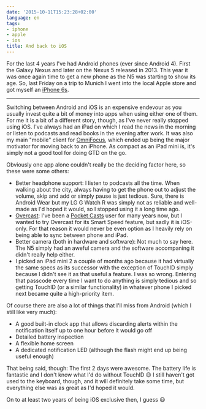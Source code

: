```yaml
---
date: '2015-10-11T15:23:28+02:00'
language: en
tags:
- iphone
- apple
- ios
title: And back to iOS
---
```



For the last 4 years I've had Android phones (ever since Android 4). First the
Galaxy Nexus and later on the Nexus 5 released in 2013. This year it was once
again time to get a new phone as the N5 was starting to show its age. So, last
Friday on a trip to Munich I went into the local Apple store and got myself an
[iPhone 6s][ip6s].

------

Switching between Android and iOS is an expensive endevour as you usually invest
quite a bit of money into apps when using either one of them. For me it is a bit
of a different story, though, as I've never really stopped using iOS. I've
always had an iPad on which I read the news in the morning or listen to podcasts
and read books in the evening after work. It was also my main "mobile" client
for [OmniFocus][op], which ended up being the major motivator for moving back to
an iPhone. As compact as an iPad mini is, it's simply not a good tool for doing
GTD on the go.

Obviously one app alone couldn't really be the deciding factor here, so these
were some others:

* Better headphone support: I listen to podcasts all the time. When walking
  about the city, always having to get the phone out to adjust the volume, skip
  and add or simply pause is just tedious. Sure, there is Android Wear but my LG
  G Watch R was simply not as reliable and well-made as I'd hoped it would, so I
  stopped using it a long time ago.
* [Overcast][oc]: I've been a [Pocket Casts][pc] user for many years now, but I
  wanted to try Overcast for its Smart Speed feature, but sadly it is
  iOS-only. For that reason it would never be even option as I heavily rely on
  being able to sync between phone and iPad.
* Better camera (both in hardware and software): Not much to say here. The N5
  simply had an aweful camera and the software accompaning it didn't really help
  either.
* I picked an iPad mini 2 a couple of months ago because it had virtually the
  same specs as its successor with the exception of TouchID simply because I
  didn't see it as that useful a feature. I was so wrong. Entering that passcode
  every time I want to do anything is simply tedious and so getting TouchID (or
  a similar functionality) in whatever phone I picked next became quite a
  high-priority item.

Of course there are also a lot of things that I'll miss from Android (which I
still like very much):

* A good built-in clock app that allows discarding alerts within the
  notification itself up to one hour before it would go off
* Detailed battery inspection
* A flexible home screen
* A dedicated notification LED (although the flash might end up being useful
  enough)

That being said, though: The first 2 days were awesome. The battery life is
fantastic and I don't know what I'd do without TouchID 😉 I still haven't got
used to the keyboard, though, and it will definitely take some time, but
everything else was as great as I'd hoped it would.

On to at least two years of being iOS exclusive then, I guess 😃

[ip6s]: http://www.apple.com/iphone-6s/
[og]: https://www.omnigroup.com/
[op]: https://www.omnigroup.com/omnifocus/
[oc]: https://overcast.fm/
[pc]: http://www.shiftyjelly.com/pocketcasts
